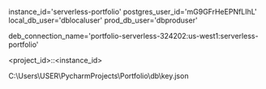 instance_id='serverless-portfolio'
postgres_user_id='mG9GFrHeEPNfLIhL'
local_db_user='dblocaluser'
prod_db_user='dbproduser'

deb_connection_name='portfolio-serverless-324202:us-west1:serverless-portfolio'

<project_id>:<region>:<instance_id>

C:\Users\USER\PycharmProjects\Portfolio\db\key.json